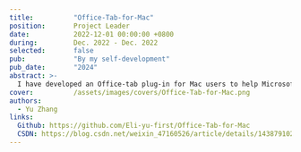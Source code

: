 ```yaml
---
title:          "Office-Tab-for-Mac"
position:       Project Leader
date:           2022-12-01 00:00:00 +0800
during:         Dec. 2022 - Dec. 2022
selected:       false
pub:            "By my self-development"
pub_date:       "2024"
abstract: >-
  I have developed an Office-tab plug-in for Mac users to help Microsoft Office users control the Office products on their Mac computers for tabbed multi-file management. Microsoft Office users currently face inefficiencies when managing multiple Office files as each opens in a separate window. Implementing a tab-based interface within Office applications significantly improves multi-file navigation and enhances productivity.
cover:          /assets/images/covers/Office-Tab-for-Mac.png
authors:
  - Yu Zhang
links:
  Github: https://github.com/Eli-yu-first/Office-Tab-for-Mac
  CSDN: https://blog.csdn.net/weixin_47160526/article/details/143879102
---
```


